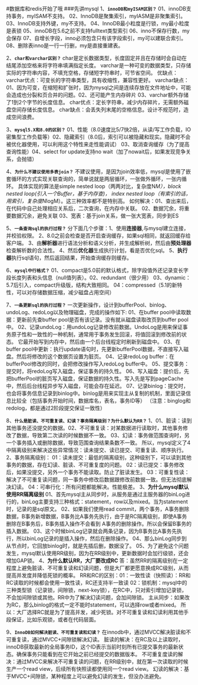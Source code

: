 #数据库和redis开始了哦
###先讲mysql
1、**`innoDB和myISAM区别？`**
    01、innoDB支持事务，myISAM不支持。 02、InnoDB是聚集索引，myIASM是非聚集索引。 03、InnoDB支持外键，my不支持。 
    04、InnoDB最小粒度是行锁，my最小粒度是表锁 05、innoDB在5.6之前不支持fulltext类型索引 06、inno不保存行数，my会保存 
    07、自增长字段，inno必须包含只有该字段索引，my可以建联合索引。 08、删除表inno是一行一行删，my是直接重建表。

2、**`char和varchar区别？`**
    char是定长数据类型，长度固定并且在存储时会自动在结尾添加空格来将字符串填满指定长度。
    varchar是一种可变的数据类型，只存储实际的字符串内容，不填充空格，存储短字符串时，可节省空间。
    优缺点：varchar优点：可变长的字符串类型，具有收缩性，兼容性更好。
           varchar缺点：01、因为可变，在缩短和扩张时，因为mysql之间是连续存放在文件地址中，可能会造成也分裂和页合并的问题。02、还可能产生内存碎片
                03、varchar额外存储了1到2个字节的长度信息。
        char优点：定长字符串，减少内存碎片，无需额外磁盘空间存储长度信息。 char缺点：会丢失列末尾的空格信息。设计不规范时，造成空间浪费。

3、**`mysql5.X和8.0的区别？`**
    01、性能（8.0速度比5/7快2倍，从读/写工作负载，IO密集型工作负载等）02、隐藏索引（8.0后，索引可以被隐藏和现实。隐藏时不会被优化器使用，可以利用这个特性来走性能调试）
    03、取消查询缓存（为了提高查询性能）04、select for update支持no wait（加了nowait后，如果发现竞争关系，会抛错）

4、**`为什么不建议使用多表join？`**
    不建议使用，是因为join效率低，mysql是使用了嵌套循环的方式实现关联查询的，简单说就是两层循环，一张做外循环，一张内循环。
    具体实现的算法是simple nested loop（两两对比，复杂度N*M），block nested loop(引入一个Buffer，基于内存查)， 
            index nested loop（有索引的话，用索引，复杂度N*logM）。这三种效率都不是特别高。
    如何解决：01、查出来后，在代码中自己处理相应关系后，二次查询，在内存中关联。 02、数据冗余，将重要数据冗余，避免关联 
            03、宽表：基于join关系，做一张大宽表，同步到ES

5、**`一条查询sql的执行过程？`**
    分下面几个步骤：1、使用**连接器**,与mysql建立连接，并校验权限。 2、8.0之前会检查是否开启查询缓存，如果sql相同，就返回缓存给客户端。
        3、由**解析器**进行语法分析和语义分析，并生成解析树，然后由**预处理器**检查解析数的合法性。 4、然后**优化器**生成执行计划，看是否优化sql。
        5、**执行器**执行sql语句，然后返回结果，开始查询缓存则缓存。

6、**`mysql中行格式？`**
    01、compact是5.0前的默认格式，除字段值外还记录变长字段长度列表和头信息（null值列表）。02、redundant（很少用）
    03、dynamic：5.7后引入，compact升级版，结构大致相同。 04：compressed（5.1的新特性，可以对存储数据压缩，减少磁盘占用空间）

7、**`一条更新sql的执行过程？`**
    一次更新操作，设计到bufferPool、binlog、undoLog、redoLog以及物理磁盘，完成的操作如下:
    01、在buffer pool中读取数据：更新前先查buffer pool是否有该记录。没有就从磁盘读取改页到buffer pool中。
    02、记录undoLog：用undoLog记录修改前数据。UndoLog是用来保证事务原子性和一致性的一种机制，通常用于事务发生回滚，将值回滚到修改前的状态。
            它最开始写到内存中，然后由一个后台线程定时刷新到磁盘中。
    03、在buffer pool中更新：执行update语句时，先更新bufferPool数据，不直接写入磁盘。然后将修改的这个数据页设置为脏页。
    04、记录redoLog buffer：在bufferPool修改的同时，会把修改操作写入redoLog buffer中。
    05、提交事务：提交时，将redoLog写入磁盘，保证事务的持久性。
    06、写入磁盘：提价后，先把bufferPool的脏页写入磁盘，保证数据的持久性。写入先是写到pageCache中，然后后台线程异步写入磁盘，可能会存在延迟。
    07、记录binlog：提交时，也会将事务信息记录到binlog中。binlog是用来实现主从复制的机制，里面记录信息比较全（包括事务开始时间，数据库名，表名，事务ID等）
    （注意：binglog和redolog，都是通过2阶段提交保证一致性）

8、**`什么是脏读、不可重复读、幻读？事务隔离级别？为什么默认为RR？`**
    1、01、脏读：读到其他事务还没提交的数据。02、不可重复读：对某数据进行读取时，其他事务修改了数据，导致第二次读的时候数据不一致。
        03、幻读：事务做范围查询时，另一个事务插入或删除数据，导致范围查询结果条数不一致。
        所以，mysql定义了4中隔离级别来解决这些异常情况：读未提交、读已提交、可重复读、顺序执行。
    2、事务隔离级别：
        01：读未提交：最低的隔离级别，这种级别下，可以读到其他事务的数据，存在幻读、脏读、不可重复度的问题。
        02：读已提交：事务修改后，如果没提交，另外一个事务不能读取。防止了脏读发生。
        03：可重复性读：解决了不可重复读问题，同一事务中修改后数据跟修改前数据一致。但无法彻底解决幻读。
        04：可串行化：所有问题都能解决。性能极差。
    3、**为什么mysql默认使用RR隔离级别**
        01、首先mysql主从同步时，从服务是通过主服务器的binLog进行的，binLog主要支持三种格式：statement，row以及mixed。当为statement时，记录的是sql原文。
        02、如果我们使用read commit，两个事务，A事务删除数据，B事务新增数据，B事务比A事务先执行，由于是RC隔离级别，即使A事务删除在B事务后，B事务插入操作不会看到
        A事务的删除操作。所以会保留B事务的插入数据。
        03、这个时候binLog记录就会两条记录，因为B事务比A事务先执行，所以binLog记录的是插入操作，然后在删除操作。
        04、那么binLog同步到从节点时，它回放binlog时，就是先插后删，数据没了。
        05、为了避免这个问题发生，mysql默认使用RR级别，因为在RR级别中，更新数据时会加行级锁，还会增加GAP锁。
    4、**为什么默认RR，大厂要改成RC**
        答：虽然RR的隔离级别在一定程度上避免脏读、不可重复读和幻读问题，但是大厂都更愿意换成RC级别，从而提高并发度并降低死锁的概率。
        RR和RC的区别：01：一致性读（快照读）：RR和RC读取的时候都会使用一致性读，RC还支持半一致读
        02：锁机制：mysql中的三种类型锁（记录锁，间隙锁，next-key锁），在RC中，只对索引增加记录锁，不会加间隙锁或其他。RR中为了解决幻读问题，会加间隙锁。
        主从同步：如果改为RC，那么binlog的格式一定不能时statement，可以选择row或者mixed。
        所以：大厂选择RC就是为了提高并发，减少死锁。对不可重复读和幻读利用其他手段保证，比如乐观锁，或者在代码层面。

9、**`InnoDB如何解决脏读、不可重复读和幻读？`**
    在innodb中，通过MVCC解决脏读和不可重复读，通过MVCC+间隙锁解决幻读。
    脏读的解决：在RC及以上读取时，innoDB获取最新的全局事务ID，这个ID表示当前时刻所有已提交事务的最新状态。确保事务只能看到在它开始之前已经提交的数据版本。
    不可重复度读的解决：通过MVCC来解决不可重复读的问题，在RR级别中，就在第一次读取的时候生产一个read view，后续所有快照读都使用同一个read view。
    幻读的解决：基于MVCC+间隙锁，某种程度上可以避免幻读的发生，但没办法避免。
    

    
    
    